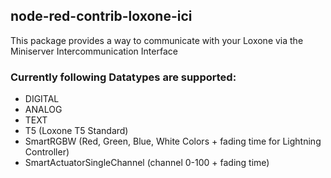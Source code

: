 ## node-red-contrib-loxone-ici

This package provides a way to communicate with your Loxone via the Miniserver Intercommunication Interface

### Currently following Datatypes are supported:
- DIGITAL
- ANALOG
- TEXT
- T5 (Loxone T5 Standard)
- SmartRGBW (Red, Green, Blue, White Colors + fading time for Lightning Controller)
- SmartActuatorSingleChannel (channel 0-100 + fading time)